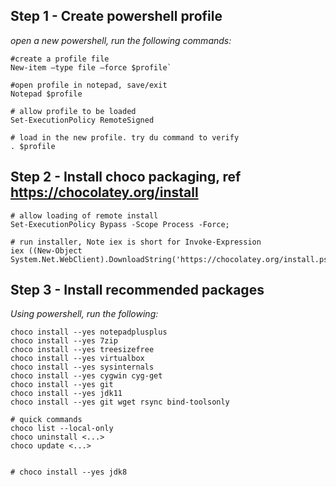 ## Step 1 - Create powershell profile

*open a new powershell, run the following commands:* 
```
#create a profile file
New-item –type file –force $profile`

#open profile in notepad, save/exit
Notepad $profile 

# allow profile to be loaded
Set-ExecutionPolicy RemoteSigned

# load in the new profile. try du command to verify
. $profile
```



## Step 2 - Install choco packaging, ref https://chocolatey.org/install

```
# allow loading of remote install
Set-ExecutionPolicy Bypass -Scope Process -Force;

# run installer, Note iex is short for Invoke-Expression
iex ((New-Object System.Net.WebClient).DownloadString('https://chocolatey.org/install.ps1'))
```


## Step 3 - Install recommended packages

*Using powershell, run the following:*
```
choco install --yes notepadplusplus 
choco install --yes 7zip
choco install --yes treesizefree
choco install --yes virtualbox
choco install --yes sysinternals
choco install --yes cygwin cyg-get 
choco install --yes git
choco install --yes jdk11
choco install --yes git wget rsync bind-toolsonly

# quick commands
choco list --local-only
choco uninstall <...>
choco update <...>


# choco install --yes jdk8
```


